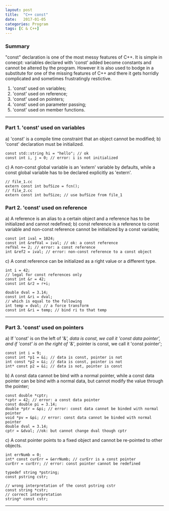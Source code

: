 ```yaml
---
layout: post
title:  "C++ const"
date:   2017-01-05
categories: Program
tags: [C & C++]
---
```


### Summary

"const" declaration is one of the most messy features of C++. It is simple in conecpt: variables declared with 'const' added become constants and cannot be altered by the program. However it is also used to bodge in a substitute for one of the missing features of C++ and there it gets horridly complicated and sometimes frustratingly restictive. 

1. 'const' used on variables;
2. 'const' used on reference;
3. 'const' used on pointers;
4. 'const' used on parameter passing;
5. 'const' used on member functions.

___

### Part 1. 'const' used on variables

a) 'const' is a compile time constraint that an object cannot be modified;
b) 'const' declaration must be initialized.

```
const std::string hi = "hello"; // ok
const int i, j = 0; // error: i is not initialized
```
c) A non-const global variable is an 'extern' variable by defaults, while a const global variable has to be declared explicitly as 'extern'.

```
// file_1.cc
extern const int bufSize = fcn();
// file_2.cc
extern const int bufSize; // use bufSize from file_1
```

### Part 2. 'const' used on reference

a) A reference is an alias to a certain object and a reference has to be initialized and cannot redefined;
b)  const reference is a reference to const variable and non-const reference cannot be initialized by a const variable;

```
const int ival = 1024;
const int &refVal = ival; // ok: a const reference
refVal += 2; // error: a const reference
int &ref2 = ival; // error: non-const reference to a const object
```

c) A const reference can be initialized as a right value or a different type.

```
int i = 42;
// legal for const references only
const int &r = 42;
const int &r2 = r+i;

double dval = 3.14; 
const int &ri = dval;
// which is equal to the following
int temp = dval; // a force transform
const int &ri = temp; // bind ri to that temp
```
___

### Part 3. 'const' used on pointers

a) If 'const' is on the left of '&*', data is const, we call it 'const data pointer', and if 'const' is on the right of '&*', pointer is const, we call it 'const pointer';

```
const int i = 9;
const int *p1 = &i; // data is const, pointer is not
int const *p2 = &i; // data is const, pointer is not
int* const p2 = &i; // data is not, pointer is const
```

b) A const data cannot be bind with a normal pointer, while a const data pointer can be bind with a normal data, but cannot modify the value through the pointer;

```
const double *cptr;
*cptr = 42; // error: a const data pointer
const double pi = 3.14;
double *ptr = &pi; // error: const data cannot be binded with normal pointer
void *pv = &pi; // error: const data cannot be binded with normal pointer
double dval = 3.14;
cptr = &dval; //ok: but cannot change dval though cptr
```
c) A const pointer points to a fixed object and cannot be re-pointed to other objects.

```
int errNumb = 0;
int* const curErr = &errNumb; // curErr is a const pointer
curErr = curErr; // error: const pointer cannot be redefined

typedef string *pstring;
const pstring cstr;

// wrong interpretation of the const pstring cstr
const string *cstr;
// correct interpretation
string* const cstr;
```
___

